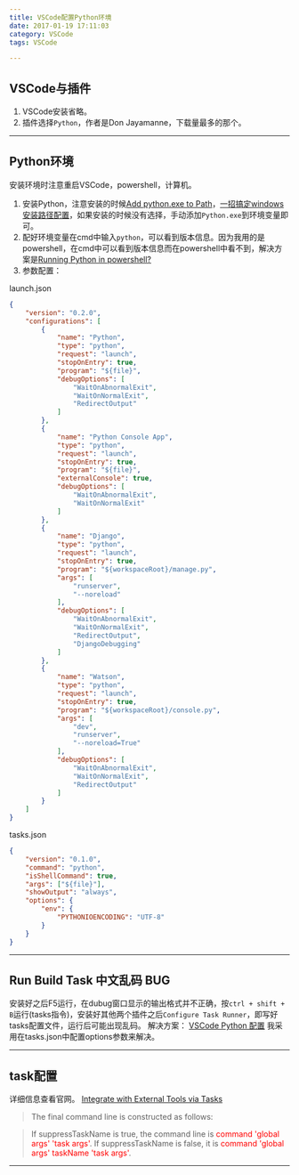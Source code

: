 ```yaml
---
title: VSCode配置Python环境
date: 2017-01-19 17:11:03
category: VSCode
tags: VSCode

---
```


## VSCode与插件
1. VSCode安装省略。
2. 插件选择`Python`，作者是Don Jayamanne，下载量最多的那个。

---

## Python环境
安装环境时注意重启VSCode，powershell，计算机。
1. 安装Python，注意安装的时候[Add python.exe to Path](http://www.liaoxuefeng.com/wiki/001374738125095c955c1e6d8bb493182103fac9270762a000/001374738150500472fd5785c194ebea336061163a8a974000)，[一招搞定windows安装路径配置](https://www.zhihu.com/question/22621185)，如果安装的时候没有选择，手动添加`Python.exe`到环境变量即可。
2. 配好环境变量在cmd中输入`python`，可以看到版本信息。因为我用的是powershell，在cmd中可以看到版本信息而在powershell中看不到，解决方案是[Running Python in powershell?](http://stackoverflow.com/questions/19676403/running-python-in-powershell)
3. 参数配置：

launch.json
```JSON
{
    "version": "0.2.0",
    "configurations": [
        {
            "name": "Python",
            "type": "python",
            "request": "launch",
            "stopOnEntry": true,
            "program": "${file}",
            "debugOptions": [
                "WaitOnAbnormalExit",
                "WaitOnNormalExit",
                "RedirectOutput"
            ]
        },
        {
            "name": "Python Console App",
            "type": "python",
            "request": "launch",
            "stopOnEntry": true,
            "program": "${file}",
            "externalConsole": true,
            "debugOptions": [
                "WaitOnAbnormalExit",
                "WaitOnNormalExit"
            ]
        },
        {
            "name": "Django",
            "type": "python",
            "request": "launch",
            "stopOnEntry": true,
            "program": "${workspaceRoot}/manage.py",
            "args": [
                "runserver",
                "--noreload"
            ],
            "debugOptions": [
                "WaitOnAbnormalExit",
                "WaitOnNormalExit",
                "RedirectOutput",
                "DjangoDebugging"
            ]
        },
        {
            "name": "Watson",
            "type": "python",
            "request": "launch",
            "stopOnEntry": true,
            "program": "${workspaceRoot}/console.py",
            "args": [
                "dev",
                "runserver",
                "--noreload=True"
            ],
            "debugOptions": [
                "WaitOnAbnormalExit",
                "WaitOnNormalExit",
                "RedirectOutput"
            ]
        }
    ]
}
```
tasks.json
```JSON
{
    "version": "0.1.0",
    "command": "python",
    "isShellCommand": true,
    "args": ["${file}"],
    "showOutput": "always",
    "options": {
        "env": {
            "PYTHONIOENCODING": "UTF-8"
        }
    }
}
```

---

## Run Build Task 中文乱码 BUG
安装好之后F5运行，在dubug窗口显示的输出格式并不正确，按`ctrl + shift + B`运行(tasks指令)，安装好其他两个插件之后`Configure Task Runner`，即写好tasks配置文件，运行后可能出现乱码。
解决方案：
[VSCode Python 配置](https://segmentfault.com/a/1190000005986197)
我采用在tasks.json中配置options参数来解决。

---

## task配置
详细信息查看官网。
[Integrate with External Tools via Tasks](http://code.visualstudio.com/docs/editor/tasks)

> The final command line is constructed as follows:

> If suppressTaskName is true, the command line is <font color=red>command 'global args' 'task args'</font>.
> If suppressTaskName is false, it is <font color=red>command 'global args' taskName 'task args'</font>.

---
